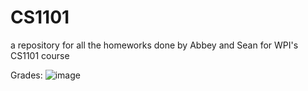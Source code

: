 # CS1101
a repository for all the homeworks done by Abbey and Sean for WPI's CS1101 course

Grades:
![image](https://user-images.githubusercontent.com/56331494/189516007-ae417793-5df1-4f6d-b678-54e11ee1e9b9.png)

